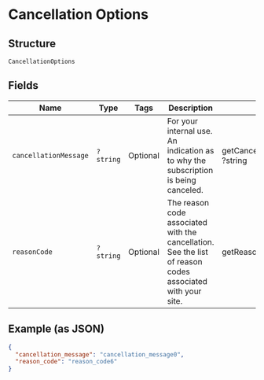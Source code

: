 
# Cancellation Options

## Structure

`CancellationOptions`

## Fields

| Name | Type | Tags | Description | Getter | Setter |
|  --- | --- | --- | --- | --- | --- |
| `cancellationMessage` | `?string` | Optional | For your internal use. An indication as to why the subscription is being canceled. | getCancellationMessage(): ?string | setCancellationMessage(?string cancellationMessage): void |
| `reasonCode` | `?string` | Optional | The reason code associated with the cancellation. See the list of reason codes associated with your site. | getReasonCode(): ?string | setReasonCode(?string reasonCode): void |

## Example (as JSON)

```json
{
  "cancellation_message": "cancellation_message0",
  "reason_code": "reason_code6"
}
```

